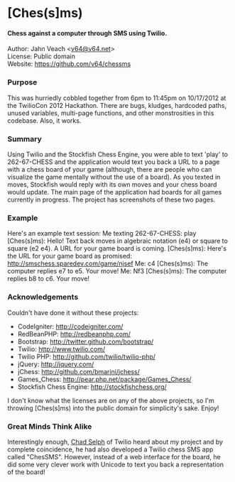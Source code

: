 # [Ches(s]ms)
#### Chess against a computer through SMS using Twilio.

Author: Jahn Veach &lt;v64@v64.net&gt;  
License: Public domain  
Website: https://github.com/v64/chessms  

### Purpose
This was hurriedly cobbled together from 6pm to 11:45pm on 10/17/2012 at the TwilioCon 2012 Hackathon. There are bugs, kludges, hardcoded paths, unused variables, multi-page functions, and other monstrosities in this codebase. Also, it works.

### Summary
Using Twilio and the Stockfish Chess Engine, you were able to text 'play' to 262-67-CHESS and the application would text you back a URL to a page with a chess board of your game (although, there are people who can visualize the game mentally without the use of a board). As you texted in moves, Stockfish would reply with its own moves and your chess board would update. The main page of the application had boards for all games currently in progress. The project has screenshots of these two pages.

### Example
Here's an example text session:
Me texting 262-67-CHESS: play
[Ches(s]ms): Hello! Text back moves in algebraic notation (e4) or square to square (e2 e4). A URL for your game board is coming.
[Ches(s]ms): Here's the URL for your game board as promised: http://smschess.sparedev.com/game/njsef
Me: c4
[Ches(s]ms): The computer replies e7 to e5. Your move!
Me: Nf3
[Ches(s]ms): The computer replies b8 to c6. Your move!

### Acknowledgements
Couldn't have done it without these projects:

* CodeIgniter: http://codeigniter.com/
* RedBeanPHP: http://redbeanphp.com/
* Bootstrap: http://twitter.github.com/bootstrap/
* Twilio: http://www.twilio.com/
* Twilio PHP: http://github.com/twilio/twilio-php/
* jQuery: http://jquery.com/
* jChess: http://github.com/bmarini/jchess/
* Games_Chess: http://pear.php.net/package/Games_Chess/
* Stockfish Chess Engine: http://stockfishchess.org/

I don't know what the licenses are on any of the above projects, so I'm throwing [Ches(s]ms) into the public domain for simplicity's sake. Enjoy!

### Great Minds Think Alike
Interestingly enough, [Chad Selph](https://github.com/chadselph) of Twilio heard about my project and by complete coincidence, he had also developed a Twilio chess SMS app called "ChesSMS". However, instead of a web interface for the board, he did some very clever work with Unicode to text you back a representation of the board!
